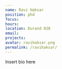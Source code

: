 ```yaml
---
name: Ravi Haksar
position: phd
focus:
hours:
location: Durand 028
email:
projects:
avatar: ravihaksar.png
permalink: /ravihaksar/
---
```


Insert bio here
